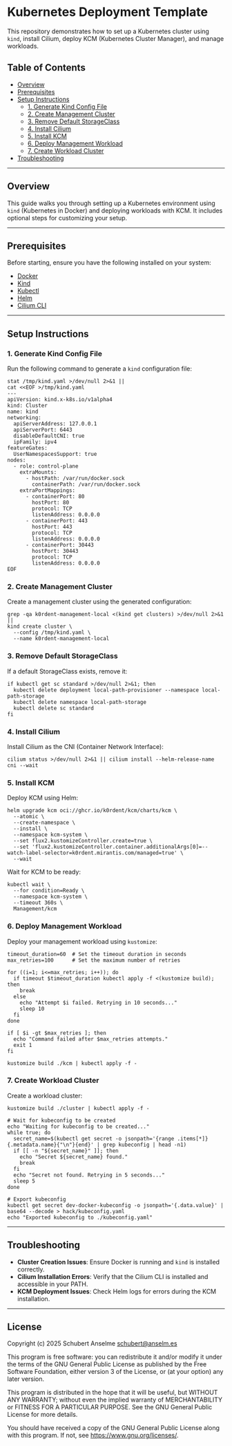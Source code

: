 # Kubernetes Deployment Template

This repository demonstrates how to set up a Kubernetes cluster using `kind`, install Cilium, deploy KCM (Kubernetes Cluster Manager), and manage workloads.

## Table of Contents

- [Overview](#overview)
- [Prerequisites](#prerequisites)
- [Setup Instructions](#setup-instructions)
  - [1. Generate Kind Config File](#1-generate-kind-config-file)
  - [2. Create Management Cluster](#2-create-management-cluster)
  - [3. Remove Default StorageClass](#3-remove-default-storageclass)
  - [4. Install Cilium](#4-install-cilium)
  - [5. Install KCM](#5-install-kcm)
  - [6. Deploy Management Workload](#6-deploy-management-workload)
  - [7. Create Workload Cluster](#7-create-workload-cluster)
- [Troubleshooting](#troubleshooting)

---

## Overview

This guide walks you through setting up a Kubernetes environment using `kind` (Kubernetes in Docker) and deploying workloads with KCM. It includes optional steps for customizing your setup.

---

## Prerequisites

Before starting, ensure you have the following installed on your system:

- [Docker](https://www.docker.com/)
- [Kind](https://kind.sigs.k8s.io/)
- [Kubectl](https://kubernetes.io/docs/tasks/tools/)
- [Helm](https://helm.sh/)
- [Cilium CLI](https://docs.cilium.io/en/stable/gettingstarted/k8s-install-default/)

---

## Setup Instructions

### 1. Generate Kind Config File

Run the following command to generate a `kind` configuration file:

```shell
stat /tmp/kind.yaml >/dev/null 2>&1 ||
cat <<EOF >/tmp/kind.yaml
---
apiVersion: kind.x-k8s.io/v1alpha4
kind: Cluster
name: kind
networking:
  apiServerAddress: 127.0.0.1
  apiServerPort: 6443
  disableDefaultCNI: true
  ipFamily: ipv4
featureGates:
  UserNamespacesSupport: true
nodes:
  - role: control-plane
    extraMounts:
      - hostPath: /var/run/docker.sock
        containerPath: /var/run/docker.sock
    extraPortMappings:
      - containerPort: 80
        hostPort: 80
        protocol: TCP
        listenAddress: 0.0.0.0
      - containerPort: 443
        hostPort: 443
        protocol: TCP
        listenAddress: 0.0.0.0
      - containerPort: 30443
        hostPort: 30443
        protocol: TCP
        listenAddress: 0.0.0.0
EOF
```

### 2. Create Management Cluster

Create a management cluster using the generated configuration:

```shell
grep -qa k0rdent-management-local <(kind get clusters) >/dev/null 2>&1 ||
kind create cluster \
  --config /tmp/kind.yaml \
  --name k0rdent-management-local
```

### 3. Remove Default StorageClass

If a default StorageClass exists, remove it:

```shell
if kubectl get sc standard >/dev/null 2>&1; then
  kubectl delete deployment local-path-provisioner --namespace local-path-storage
  kubectl delete namespace local-path-storage
  kubectl delete sc standard
fi
```

### 4. Install Cilium

Install Cilium as the CNI (Container Network Interface):

```shell
cilium status >/dev/null 2>&1 || cilium install --helm-release-name cni --wait
```

### 5. Install KCM

Deploy KCM using Helm:

```shell
helm upgrade kcm oci://ghcr.io/k0rdent/kcm/charts/kcm \
  --atomic \
  --create-namespace \
  --install \
  --namespace kcm-system \
  --set flux2.kustomizeController.create=true \
  --set 'flux2.kustomizeController.container.additionalArgs[0]=--watch-label-selector=k0rdent.mirantis.com/managed=true' \
  --wait
```

Wait for KCM to be ready:

```shell
kubectl wait \
  --for condition=Ready \
  --namespace kcm-system \
  --timeout 360s \
  Management/kcm
```

### 6. Deploy Management Workload

Deploy your management workload using `kustomize`:

```shell
timeout_duration=60  # Set the timeout duration in seconds
max_retries=100      # Set the maximum number of retries

for ((i=1; i<=max_retries; i++)); do
  if timeout $timeout_duration kubectl apply -f <(kustomize build); then
    break
  else
    echo "Attempt $i failed. Retrying in 10 seconds..."
    sleep 10
  fi
done

if [ $i -gt $max_retries ]; then
  echo "Command failed after $max_retries attempts."
  exit 1
fi

kustomize build ./kcm | kubectl apply -f -
```

### 7. Create Workload Cluster

Create a workload cluster:

```shell
kustomize build ./cluster | kubectl apply -f -

# Wait for kubeconfig to be created
echo "Waiting for kubeconfig to be created..."
while true; do
  secret_name=$(kubectl get secret -o jsonpath='{range .items[*]}{.metadata.name}{"\n"}{end}' | grep kubeconfig | head -n1)
  if [[ -n "${secret_name}" ]]; then
    echo "Secret ${secret_name} found."
    break
  fi
  echo "Secret not found. Retrying in 5 seconds..."
  sleep 5
done

# Export kubeconfig
kubectl get secret dev-docker-kubeconfig -o jsonpath='{.data.value}' | base64 --decode > hack/kubeconfig.yaml
echo "Exported kubeconfig to ./kubeconfig.yaml"
```

---

## Troubleshooting

- **Cluster Creation Issues**: Ensure Docker is running and `kind` is installed correctly.
- **Cilium Installation Errors**: Verify that the Cilium CLI is installed and accessible in your PATH.
- **KCM Deployment Issues**: Check Helm logs for errors during the KCM installation.

---

## License

Copyright (c) 2025 Schubert Anselme <schubert@anselm.es>

This program is free software: you can redistribute it and/or modify
it under the terms of the GNU General Public License as published by
the Free Software Foundation, either version 3 of the License, or
(at your option) any later version.

This program is distributed in the hope that it will be useful,
but WITHOUT ANY WARRANTY; without even the implied warranty of
MERCHANTABILITY or FITNESS FOR A PARTICULAR PURPOSE. See the
GNU General Public License for more details.

You should have received a copy of the GNU General Public License
along with this program. If not, see <https://www.gnu.org/licenses/>.

